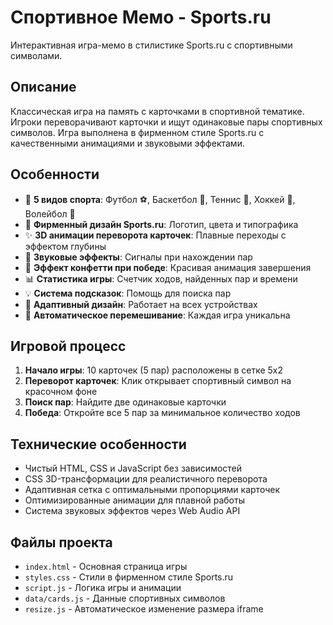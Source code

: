 # Спортивное Мемо - Sports.ru

Интерактивная игра-мемо в стилистике Sports.ru с спортивными символами.

## Описание

Классическая игра на память с карточками в спортивной тематике. Игроки переворачивают карточки и ищут одинаковые пары спортивных символов. Игра выполнена в фирменном стиле Sports.ru с качественными анимациями и звуковыми эффектами.

## Особенности

- 🎯 **5 видов спорта**: Футбол ⚽, Баскетбол 🏀, Теннис 🎾, Хоккей 🏒, Волейбол 🏐
- 🎨 **Фирменный дизайн Sports.ru**: Логотип, цвета и типографика
- ✨ **3D анимации переворота карточек**: Плавные переходы с эффектом глубины
- 🎵 **Звуковые эффекты**: Сигналы при нахождении пар
- 🎉 **Эффект конфетти при победе**: Красивая анимация завершения
- 📊 **Статистика игры**: Счетчик ходов, найденных пар и времени
- 💡 **Система подсказок**: Помощь для поиска пар
- 📱 **Адаптивный дизайн**: Работает на всех устройствах
- 🔄 **Автоматическое перемешивание**: Каждая игра уникальна

## Игровой процесс

1. **Начало игры**: 10 карточек (5 пар) расположены в сетке 5x2
2. **Переворот карточек**: Клик открывает спортивный символ на красочном фоне  
3. **Поиск пар**: Найдите две одинаковые карточки
4. **Победа**: Откройте все 5 пар за минимальное количество ходов

## Технические особенности

- Чистый HTML, CSS и JavaScript без зависимостей
- CSS 3D-трансформации для реалистичного переворота
- Адаптивная сетка с оптимальными пропорциями карточек
- Оптимизированные анимации для плавной работы
- Система звуковых эффектов через Web Audio API

## Файлы проекта

- `index.html` - Основная страница игры
- `styles.css` - Стили в фирменном стиле Sports.ru  
- `script.js` - Логика игры и анимации
- `data/cards.js` - Данные спортивных символов
- `resize.js` - Автоматическое изменение размера iframe 
